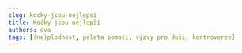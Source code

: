 ```yaml
---
slug: kocky-jsou-nejlepsi
title: Kočky jsou nejlepší
authors: eva
tags: [(ne)plodnost, paleta pomoci, výzvy pro duši, kontroverze]
---
```


